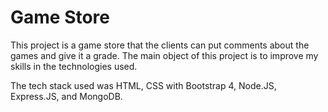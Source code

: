 # Game Store

This project is a game store that the clients can put comments about the games and give it a grade. The main object of this project is
to improve my skills in the technologies used.

The tech stack used was HTML, CSS with Bootstrap 4, Node.JS, Express.JS, and MongoDB.